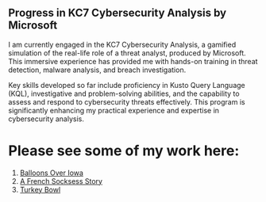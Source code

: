 ## Progress in KC7 Cybersecurity Analysis by Microsoft
I am currently engaged in the KC7 Cybersecurity Analysis, a gamified simulation of the real-life role of a threat analyst, produced by Microsoft. This immersive experience has provided me with hands-on training in threat detection, malware analysis, and breach investigation. 

Key skills developed so far include proficiency in Kusto Query Language (KQL), investigative and problem-solving abilities, and the capability to assess and respond to cybersecurity threats effectively. This program is significantly enhancing my practical experience and expertise in cybersecurity analysis.

# Please see some of my work here:
1. [Balloons Over Iowa](/kc7/balloons.md)
2. [A French Socksess Story](/kc7/socks.md)
3. [Turkey Bowl](/kc7/turkeybowl.md) 
